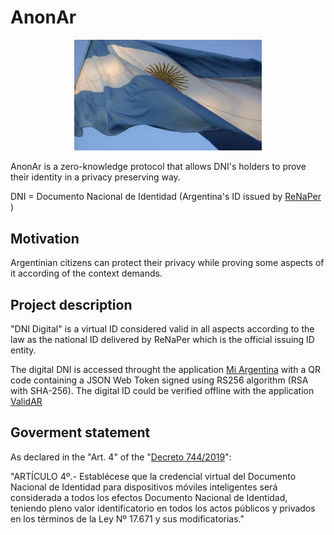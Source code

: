 # AnonAr

<p align="center">
  <img src="https://github.com/Lorenz29/anon-ar/blob/main/files/bandera-nacional-4.jpg" width="300">
</p>

AnonAr is a zero-knowledge protocol that allows DNI's holders to prove their identity in a privacy preserving way.

DNI = Documento Nacional de Identidad (Argentina's ID issued by [ReNaPer](https://www.argentina.gob.ar/interior/renaper) )


## Motivation

Argentinian citizens can protect their privacy while proving some aspects of it according of the context demands.


## Project description

"DNI Digital" is a virtual ID considered valid in all aspects according to the law as the national ID delivered by ReNaPer which is the official issuing ID entity.

The digital DNI is accessed throught the application [Mi Argentina](https://www.argentina.gob.ar/miargentina) with a QR code containing a JSON Web Token signed using RS256 algorithm (RSA with SHA-256). The digital ID could be verified offline with the application [ValidAR](https://www.argentina.gob.ar/validar)

## Goverment statement

As declared in the "Art. 4" of the "[Decreto 744/2019](https://www.boletinoficial.gob.ar/detalleAviso/primera/220176/20191030)": 

"ARTÍCULO 4º.- Establécese que la credencial virtual del Documento Nacional de Identidad para dispositivos móviles inteligentes será considerada a todos los efectos Documento Nacional de Identidad, teniendo pleno valor identificatorio en todos los actos públicos y privados en los términos de la Ley Nº 17.671 y sus modificatorias."